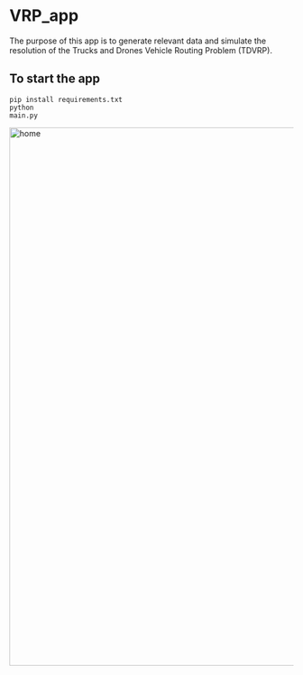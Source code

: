 # VRP_app
The purpose of this app is to generate relevant data and simulate the resolution of the Trucks and Drones Vehicle Routing Problem (TDVRP).

## To start the app

<code>pip install requirements.txt</code>
<br>
<code>python main.py</code>



<img width="953" alt="home" src="https://github.com/user-attachments/assets/1347b30a-36c1-4978-bc84-e6dd60d4e7c7">
